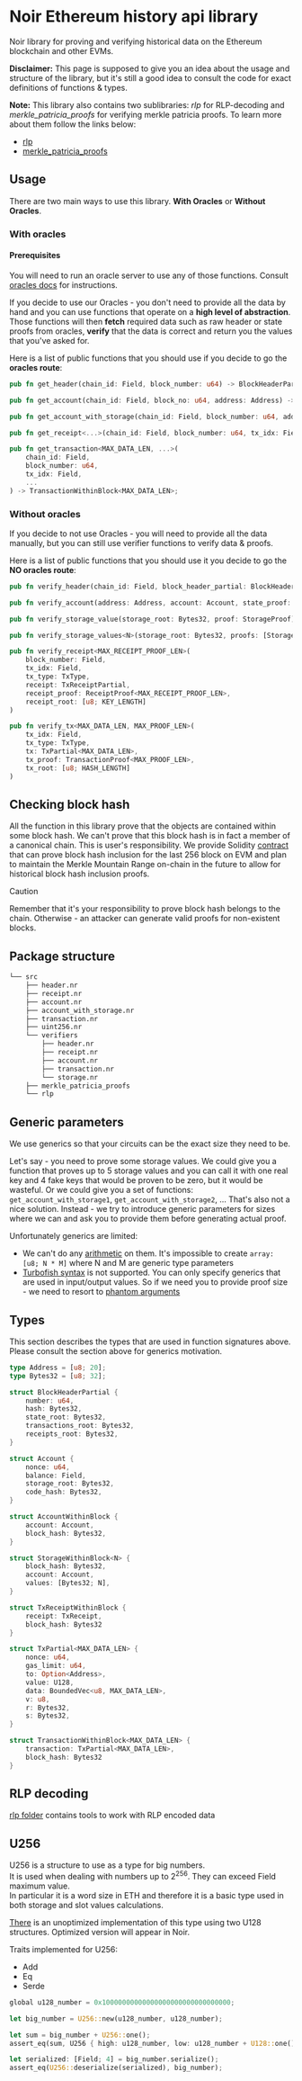 # Noir Ethereum history api library

Noir library for proving and verifying historical data on the Ethereum blockchain and other EVMs.

**Disclaimer:** This page is supposed to give you an idea about the usage and structure of the library, but it's still a good idea to consult the code for exact definitions of functions & types.

**Note:** This library also contains two sublibraries: _rlp_ for RLP-decoding and _merkle_patricia_proofs_ for verifying merkle patricia proofs. To learn more about them follow the links below:

- [rlp](./src/rlp/README.md)
- [merkle_patricia_proofs](./src/merkle_patricia_proofs/README.md)

## Usage

There are two main ways to use this library. **With Oracles** or **Without Oracles**.

### With oracles

#### Prerequisites

You will need to run an oracle server to use any of those functions. Consult [oracles docs](../../oracles/README.md#starting-oracle-server) for instructions.

If you decide to use our Oracles - you don't need to provide all the data by hand and you can use functions that operate on a **high level of abstraction**. Those functions will then **fetch** required data such as raw header or state proofs from oracles, **verify** that the data is correct and return you the values that you've asked for.

Here is a list of public functions that you should use if you decide to go the **oracles route**:

```rust
pub fn get_header(chain_id: Field, block_number: u64) -> BlockHeaderPartial;
```

```rust
pub fn get_account(chain_id: Field, block_no: u64, address: Address) -> AccountWithinBlock;
```

```rust
pub fn get_account_with_storage(chain_id: Field, block_number: u64, address: Address, storage_key: Bytes32) -> StorageWithinBlock<1>;
```

```rust
pub fn get_receipt<...>(chain_id: Field, block_number: u64, tx_idx: Field, ...) -> TxReceiptWithinBlock;
```

```rust
pub fn get_transaction<MAX_DATA_LEN, ...>(
    chain_id: Field,
    block_number: u64,
    tx_idx: Field,
    ...
) -> TransactionWithinBlock<MAX_DATA_LEN>;
```

### Without oracles

If you decide to not use Oracles - you will need to provide all the data manually, but you can still use verifier functions to verify data & proofs.

Here is a list of public functions that you should use it you decide to go the **NO oracles route**:

```rust
pub fn verify_header(chain_id: Field, block_header_partial: BlockHeaderPartial, block_header_rlp: BlockHeaderRlp)
```

```rust
pub fn verify_account(address: Address, account: Account, state_proof: StateProof, state_root: [u8; KEY_LENGTH])
```

```rust
pub fn verify_storage_value(storage_root: Bytes32, proof: StorageProof)
```

```rust
pub fn verify_storage_values<N>(storage_root: Bytes32, proofs: [StorageProof; N])
```

```rust
pub fn verify_receipt<MAX_RECEIPT_PROOF_LEN>(
    block_number: Field,
    tx_idx: Field,
    tx_type: TxType,
    receipt: TxReceiptPartial,
    receipt_proof: ReceiptProof<MAX_RECEIPT_PROOF_LEN>,
    receipt_root: [u8; KEY_LENGTH]
)
```

```rust
pub fn verify_tx<MAX_DATA_LEN, MAX_PROOF_LEN>(
    tx_idx: Field,
    tx_type: TxType,
    tx: TxPartial<MAX_DATA_LEN>,
    tx_proof: TransactionProof<MAX_PROOF_LEN>,
    tx_root: [u8; HASH_LENGTH]
)
```

## Checking block hash

All the function in this library prove that the objects are contained within some block hash. We can't prove that this block hash is in fact a member of a canonical chain. This is user's responsibility. We provide Solidity [contract](../../contracts/src/EthereumHistoryVerifier.sol) that can prove block hash inclusion for the last 256 block on EVM and plan to maintain the Merkle Mountain Range on-chain in the future to allow for historical block hash inclusion proofs.

> [!CAUTION]
> Remember that it's your responsibility to prove block hash belongs to the chain. Otherwise - an attacker can generate valid proofs for non-existent blocks.

## Package structure

```sh
└── src
    ├── header.nr
    ├── receipt.nr
    ├── account.nr
    ├── account_with_storage.nr
    ├── transaction.nr
    ├── uint256.nr
    └── verifiers
        ├── header.nr
        ├── receipt.nr
        ├── account.nr
        ├── transaction.nr
        └── storage.nr
    ├── merkle_patricia_proofs
    └── rlp
```

## Generic parameters

We use generics so that your circuits can be the exact size they need to be.

Let's say - you need to prove some storage values. We could give you a function that proves up to 5 storage values and you can call it with one real key and 4 fake keys that would be proven to be zero, but it would be wasteful.
Or we could give you a set of functions:
`get_account_with_storage1`, `get_account_with_storage2`, ...
That's also not a nice solution. Instead - we try to introduce generic parameters for sizes where we can and ask you to provide them before generating actual proof.

Unfortunately generics are limited:

- We can't do any [arithmetic](https://github.com/noir-lang/noir/issues/1837) on them. It's impossible to create `array: [u8; N * M]` where N and M are generic type parameters
- [Turbofish syntax](https://github.com/orgs/noir-lang/discussions/3413) is not supported. You can only specify generics that are used in input/output values. So if we need you to provide proof size - we need to resort to [phantom arguments](https://github.com/orgs/noir-lang/discussions/3413#discussioncomment-8774114)

## Types

This section describes the types that are used in function signatures above. Please consult the section above for generics motivation.

```rust
type Address = [u8; 20];
type Bytes32 = [u8; 32];
```

```rust
struct BlockHeaderPartial {
    number: u64,
    hash: Bytes32,
    state_root: Bytes32,
    transactions_root: Bytes32,
    receipts_root: Bytes32,
}
```

```rust
struct Account {
    nonce: u64,
    balance: Field,
    storage_root: Bytes32,
    code_hash: Bytes32,
}
```

```rust
struct AccountWithinBlock {
    account: Account,
    block_hash: Bytes32,
}
```

```rust
struct StorageWithinBlock<N> {
    block_hash: Bytes32,
    account: Account,
    values: [Bytes32; N],
}
```

```rust
struct TxReceiptWithinBlock {
    receipt: TxReceipt,
    block_hash: Bytes32
}
```

```rust
struct TxPartial<MAX_DATA_LEN> {
    nonce: u64,
    gas_limit: u64,
    to: Option<Address>,
    value: U128,
    data: BoundedVec<u8, MAX_DATA_LEN>,
    v: u8,
    r: Bytes32,
    s: Bytes32,
}
```

```rust
struct TransactionWithinBlock<MAX_DATA_LEN> {
    transaction: TxPartial<MAX_DATA_LEN>,
    block_hash: Bytes32
}
```

## RLP decoding

[rlp folder](./src/rlp/README.md) contains tools to work with RLP encoded data

## U256

U256 is a structure to use as a type for big numbers.  
It is used when dealing with numbers up to 2<sup>256</sup>. They can exceed Field maximum value.  
In particular it is a word size in ETH and therefore it is a basic type used in both storage and slot values calculations.

[There](.src/uint256.nr) is an unoptimized implementation of this type using two U128 structures. Optimized version will appear in Noir.

Traits implemented for U256:

- Add
- Eq
- Serde

```rust
global u128_number = 0x10000000000000000000000000000000;

let big_number = U256::new(u128_number, u128_number);

let sum = big_number + U256::one();
assert_eq(sum, U256 { high: u128_number, low: u128_number + U128::one()});

let serialized: [Field; 4] = big_number.serialize();
assert_eq(U256::deserialize(serialized), big_number);
```
